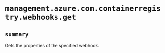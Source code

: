 # `management.azure.com.containerregistry.webhooks.get`

## `summary`
Gets the properties of the specified webhook.


